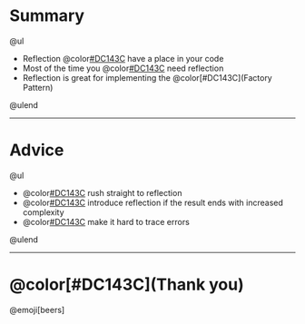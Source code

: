 # Summary

@ul

- Reflection @color[#DC143C](does) have a place in your code
- Most of the time you @color[#DC143C](don't) need reflection
- Reflection is great for implementing the @color[#DC143C](Factory Pattern)

@ulend

---

# Advice

@ul

- @color[#DC143C](Don't) rush straight to reflection
- @color[#DC143C](Don't) introduce reflection if the result ends with increased complexity
- @color[#DC143C](Don't) make it hard to trace errors

@ulend

---

# @color[#DC143C](Thank you)
@emoji[beers]
